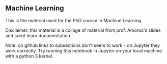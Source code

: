 ## Machine Learning

This is the material used for the PhD course in Machine Learning

Disclaimer: this material is a collage of material from prof. Amoros's slides and scikit learn documentation.

Note: on github links to subsections don't seem to work - on Jupyter they work correctly.
Try running this notebook in Jupyter on your local machine with a python 3 kernel.